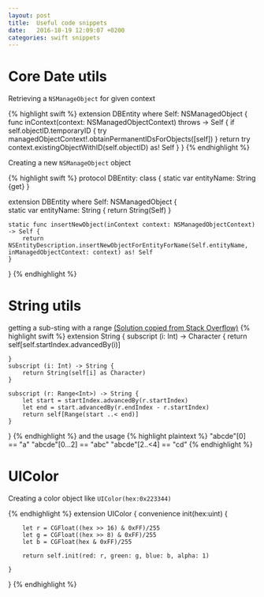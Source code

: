 ```yaml
---
layout: post
title:  Useful code snippets
date:   2016-10-19 12:09:07 +0200
categories: swift snippets
---
```


# Core Date utils
Retrieving a `NSManageObject` for given context

{% highlight swift %}
extension DBEntity where Self: NSManagedObject {
    func inContext(context: NSManagedObjectContext) throws -> Self {
        if self.objectID.temporaryID {
            try managedObjectContext!.obtainPermanentIDsForObjects([self])
        }
        return try context.existingObjectWithID(self.objectID) as! Self
    }
}
{% endhighlight %}

Creating a new `NSManageObject` object

{% highlight swift %}
protocol DBEntity: class {
    static var entityName: String {get}
}

extension DBEntity where Self: NSManagedObject {   
    static var entityName: String {
        return String(Self)
    }
    
    static func insertNewObject(inContext context: NSManagedObjectContext) -> Self {
        return NSEntityDescription.insertNewObjectForEntityForName(Self.entityName, inManagedObjectContext: context) as! Self
    }
}
{% endhighlight %}

# String utils
getting a sub-sting with a range [(Solution copied from Stack Overflow)](http://stackoverflow.com/questions/24092884/get-nth-character-of-a-string-in-swift-programming-language)
{% highlight swift %}
extension String {
    subscript (i: Int) -> Character {
        return self[self.startIndex.advancedBy(i)]
  
    }
    subscript (i: Int) -> String {
        return String(self[i] as Character)
    }

    subscript (r: Range<Int>) -> String {
        let start = startIndex.advancedBy(r.startIndex)
        let end = start.advancedBy(r.endIndex - r.startIndex)
        return self[Range(start ..< end)]
    }
}
{% endhighlight %}
and the usage
{% highlight plaintext %}
"abcde"[0] == "a"
"abcde"[0...2] == "abc"
"abcde"[2..<4] == "cd"
{% endhighlight %}


# UIColor
Creating a color object like `UIColor(hex:0x223344)`

{% endhighlight %}
extension UIColor {
    convenience init(hex:uint) {
    
        let r = CGFloat((hex >> 16) & 0xFF)/255
        let g = CGFloat((hex >> 8) & 0xFF)/255
        let b = CGFloat(hex & 0xFF)/255
    
        return self.init(red: r, green: g, blue: b, alpha: 1)
    
    }
}
{% endhighlight %}
